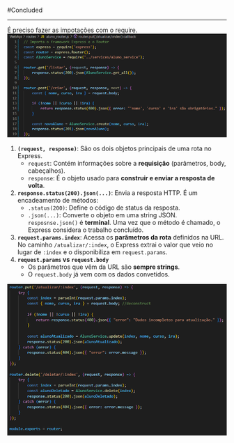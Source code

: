 
#Concluded 

---

É preciso fazer as impotações com o require.
![](../../../attachments/Pasted%20image%2020250706084655.png)
1. **`(request, response)`**: São os dois objetos principais de uma rota no Express.
    - `request`: Contém informações sobre a **requisição** (parâmetros, body, cabeçalhos).
    - `response`: É o objeto usado para **construir e enviar a resposta de volta**.
2. **`response.status(200).json(...)`**: Envia a resposta HTTP. É um encadeamento de métodos:
    - `.status(200)`: Define o código de status da resposta.
    - `.json(...)`: Converte o objeto em uma string JSON. ``resposnse.json()`` é **terminal**.  Uma vez que o método é chamado, o Express considera o trabalho concluído.
3. **`request.params.index`**: Acessa os **parâmetros da rota** definidos na URL. No caminho `/atualizar/:index`, o Express extrai o valor que veio no lugar de `:index` e o disponibiliza em `request.params`.
4. **`request.params` vs `request.body`**
    - Os parâmetros que vêm da URL são **sempre strings**. 
    - O `request.body` já vem com os dados convetidos. 

![](../../../attachments/Pasted%20image%2020250706090950.png)
